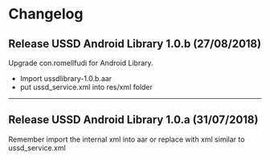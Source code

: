 # Changelog

## Release USSD Android Library 1.0.b (27/08/2018)
Upgrade con.romellfudi for Android Library.

- Import ussdlibrary-1.0.b.aar
- put ussd_service.xml into res/xml folder

---

## Release USSD Android Library 1.0.a (31/07/2018)
Remember import the internal xml into aar or replace with xml similar to ussd_service.xml